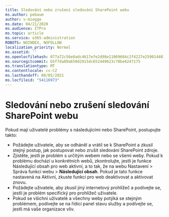 ```yaml
---
title: Sledování nebo zrušení sledování SharePoint webu
ms.author: pebaum
author: v-miegge
ms.date: 04/21/2020
ms.audience: ITPro
ms.topic: article
ms.service: o365-administration
ROBOTS: NOINDEX, NOFOLLOW
localization_priority: Normal
ms.assetid: ''
ms.openlocfilehash: 077a72c56e8adc4617efe2d98e11069684c2f4227e2590144017be30fb19548e
ms.sourcegitcommit: b5f7da89a650d2915dc652449623c78be6247175
ms.translationtype: MT
ms.contentlocale: cs-CZ
ms.lasthandoff: 08/05/2021
ms.locfileid: "54116973"
---
```

# <a name="follow-or-un-follow-a-sharepoint-site"></a>Sledování nebo zrušení sledování SharePoint webu

Pokud mají uživatelé problémy s následujícími nebo SharePoint, postupujte takto:

* Požádejte uživatele, aby se odháněl a vrátil se k SharePoint a zkusil stejný postup, jak postupovat nebo zrušit sledování SharePoint zdroje.
* Zjistěte, jestli je problém s určitým webem nebo se všemi weby. Pokud k problému dochází u konkrétních webů, zkontrolujte, jestli je funkce Následující obsah pro web aktivní, a to tak, že na webu Nastavení > Správa funkcí webu > **Následující obsah**. Pokud je tato funkce nastavená na Aktivní, zkuste funkci pro web deaktivovat a aktivovat znovu.
* Požádejte uživatele, aby zkusil jiný internetový prohlížeč a podívejte se, jestli je problém specifický pro prohlížeč uživatele.
* Pokud se všichni uživatelé a všechny weby [](https://admin.microsoft.com/AdminPortal/Home#/servicehealth) potýká se stejným problémem, podívejte se na řídicí panel stavu služby a podívejte se, jestli má vaše organizace vliv.
